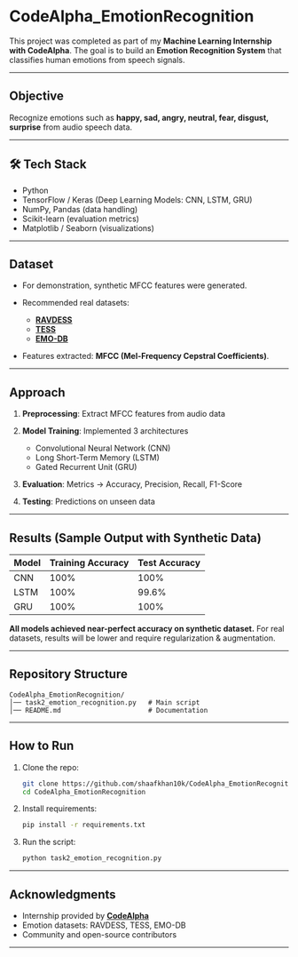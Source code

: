 # CodeAlpha\_EmotionRecognition

This project was completed as part of my **Machine Learning Internship with CodeAlpha**.
The goal is to build an **Emotion Recognition System** that classifies human emotions from speech signals.

---

##  Objective

Recognize emotions such as **happy, sad, angry, neutral, fear, disgust, surprise** from audio speech data.

---

## 🛠 Tech Stack

* Python 
* TensorFlow / Keras (Deep Learning Models: CNN, LSTM, GRU)
* NumPy, Pandas (data handling)
* Scikit-learn (evaluation metrics)
* Matplotlib / Seaborn (visualizations)

---

##  Dataset

* For demonstration, synthetic MFCC features were generated.
* Recommended real datasets:

  *  **[RAVDESS](https://zenodo.org/record/1188976)**
  *  **[TESS](https://tspace.library.utoronto.ca/handle/1807/24487)**
  *  **[EMO-DB](http://emodb.bilderbar.info/)**
* Features extracted: **MFCC (Mel-Frequency Cepstral Coefficients)**.

---

##  Approach

1. **Preprocessing**: Extract MFCC features from audio data
2. **Model Training**: Implemented 3 architectures

   * Convolutional Neural Network (CNN)
   * Long Short-Term Memory (LSTM)
   * Gated Recurrent Unit (GRU)
3. **Evaluation**: Metrics → Accuracy, Precision, Recall, F1-Score
4. **Testing**: Predictions on unseen data

---

##  Results (Sample Output with Synthetic Data)

| Model | Training Accuracy | Test Accuracy |
| ----- | ----------------- | ------------- |
| CNN   | 100%              | 100%          |
| LSTM  | 100%              | 99.6%         |
| GRU   | 100%              | 100%          |

 **All models achieved near-perfect accuracy on synthetic dataset.**
 For real datasets, results will be lower and require regularization & augmentation.

---

##  Repository Structure

```
CodeAlpha_EmotionRecognition/
│── task2_emotion_recognition.py   # Main script
│── README.md                      # Documentation

```

---

##  How to Run

1. Clone the repo:

   ```bash
   git clone https://github.com/shaafkhan10k/CodeAlpha_EmotionRecognition.git
   cd CodeAlpha_EmotionRecognition
   ```
2. Install requirements:

   ```bash
   pip install -r requirements.txt
   ```
3. Run the script:

   ```bash
   python task2_emotion_recognition.py
   ```

---

## Acknowledgments

* Internship provided by **[CodeAlpha](https://www.codealpha.tech/)**
* Emotion datasets: RAVDESS, TESS, EMO-DB
* Community and open-source contributors

---
